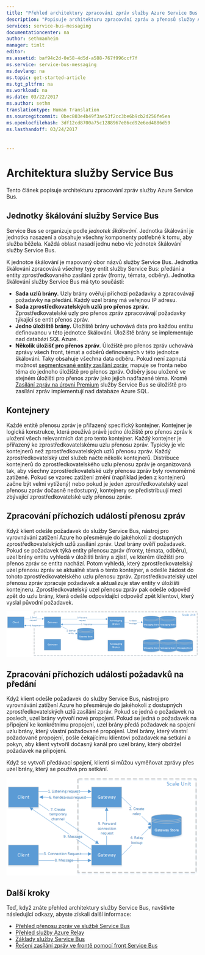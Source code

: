 ```yaml
---
title: "Přehled architektury zpracování zpráv služby Azure Service Bus | Dokumentace Microsoftu"
description: "Popisuje architekturu zpracování zpráv a přenosů služby Azure Service Bus."
services: service-bus-messaging
documentationcenter: na
author: sethmanheim
manager: timlt
editor: 
ms.assetid: baf94c2d-0e58-4d5d-a588-767f996ccf7f
ms.service: service-bus-messaging
ms.devlang: na
ms.topic: get-started-article
ms.tgt_pltfrm: na
ms.workload: na
ms.date: 03/22/2017
ms.author: sethm
translationtype: Human Translation
ms.sourcegitcommit: 0bec803e4b49f3ae53f2cc3be6b9cb2d256fe5ea
ms.openlocfilehash: 3df12cd8700a75c1288967e86cd92e6ed4886d59
ms.lasthandoff: 03/24/2017


---
```

# <a name="service-bus-architecture"></a>Architektura služby Service Bus
Tento článek popisuje architekturu zpracování zpráv služby Azure Service Bus.

## <a name="service-bus-scale-units"></a>Jednotky škálování služby Service Bus
Service Bus se organizuje podle *jednotek škálování*. Jednotka škálování je jednotka nasazení a obsahuje všechny komponenty potřebné k tomu, aby služba běžela. Každá oblast nasadí jednu nebo víc jednotek škálování služby Service Bus.

K jednotce škálování je mapovaný obor názvů služby Service Bus. Jednotka škálování zpracovává všechny typy entit služby Service Bus: předání a entity zprostředkovaného zasílání zpráv (fronty, témata, odběry). Jednotka škálování služby Service Bus má tyto součásti:

* **Sada uzlů brány.** Uzly brány ověřují příchozí požadavky a zpracovávají požadavky na předání. Každý uzel brány má veřejnou IP adresu.
* **Sada zprostředkovatelských uzlů pro přenos zpráv.** Zprostředkovatelské uzly pro přenos zpráv zpracovávají požadavky týkající se entit přenos zpráv.
* **Jedno úložiště brány.** Úložiště brány uchovává data pro každou entitu definovanou v této jednotce škálování. Úložiště brány se implementuje nad databázi SQL Azure.
* **Několik úložišť pro přenos zpráv.** Úložiště pro přenos zpráv uchovává zprávy všech front, témat a odběrů definovaných v této jednotce škálování. Taky obsahuje všechna data odběru. Pokud není zapnutá možnost [segmentované entity zasílání zpráv](service-bus-partitioning.md), mapuje se fronta nebo téma do jednoho úložiště pro přenos zpráv. Odběry jsou uložené ve stejném úložišti pro přenos zpráv jako jejich nadřazené téma. Kromě [Zasílání zpráv na úrovni Premium](service-bus-premium-messaging.md) služby Service Bus se úložiště pro zasílání zpráv implementují nad databáze Azure SQL.

## <a name="containers"></a>Kontejnery
Každé entitě přenosu zpráv je přiřazený specifický kontejner. Kontejner je logická konstrukce, která používá právě jedno úložiště pro přenos zpráv k uložení všech relevantních dat pro tento kontejner. Každý kontejner je přiřazený ke zprostředkovatelskému uzlu přenosu zpráv. Typicky je víc kontejnerů než zprostředkovatelských uzlů přenosu zpráv. Každý zprostředkovatelský uzel služeb načte několik kontejnerů. Distribuce kontejnerů do zprostředkovatelského uzlu přenosu zpráv je organizovaná tak, aby všechny zprostředkovatelské uzly přenosu zpráv byly rovnoměrně zatížené. Pokud se vzorec zatížení změní (například jeden z kontejnerů začne být velmi vytížený) nebo pokud je jeden zprostředkovatelský uzel přenosu zpráv dočasně nedostupný, kontejnery se předistribuují mezi zbývající zprostředkovatelské uzly přenosu zpráv.

## <a name="processing-of-incoming-messaging-requests"></a>Zpracování příchozích událostí přenosu zpráv
Když klient odešle požadavek do služby Service Bus, nástroj pro vyrovnávání zatížení Azure ho přesměruje do jakéhokoli z dostupných zprostředkovatelských uzlů zasílání zpráv. Uzel brány ověří požadavek. Pokud se požadavek týká entity přenosu zpráv (fronty, témata, odběru), uzel brány entitu vyhledá v úložišti brány a zjistí, ve kterém úložišti pro přenos zpráv se entita nachází. Potom vyhledá, který zprostředkovatelský uzel přenosu zpráv se aktuálně stará o tento kontejner, a odešle žádost do tohoto zprostředkovatelského uzlu přenosu zpráv. Zprostředkovatelský uzel přenosu zpráv zpracuje požadavek a aktualizuje stav entity v úložišti kontejneru. Zprostředkovatelský uzel přenosu zpráv pak odešle odpověď zpět do uzlu brány, která odešle odpovídající odpověď zpět klientovi, který vyslal původní požadavek.

![Zpracování Příchozích událostí přenosu zpráv](./media/service-bus-architecture/IC690644.png)

## <a name="processing-of-incoming-relay-requests"></a>Zpracování příchozích událostí požadavků na předání
Když klient odešle požadavek do služby Service Bus, nástroj pro vyrovnávání zatížení Azure ho přesměruje do jakéhokoli z dostupných zprostředkovatelských uzlů zasílání zpráv. Pokud se jedná o požadavek na poslech, uzel brány vytvoří nové propojení. Pokud se jedná o požadavek na připojení ke konkrétnímu propojení, uzel brány předá požadavek na spojení uzlu brány, který vlastní požadované propojení. Uzel brány, který vlastní požadované propojení, pošle čekajícímu klientovi požadavek na setkání a pokyn, aby klient vytvořil dočasný kanál pro uzel brány, který obdržel požadavek na připojení.

Když se vytvoří předávací spojení, klienti si můžou vyměňovat zprávy přes uzel brány, který se používá pro setkání.

![Zpracování příchozích událostí požadavků na předání WCF](./media/service-bus-architecture/IC690645.png)

## <a name="next-steps"></a>Další kroky
Teď, když znáte přehled architektury služby Service Bus, navštivte následující odkazy, abyste získali další informace:

* [Přehled přenosu zpráv ve službě Service Bus](service-bus-messaging-overview.md)
* [Přehled služby Azure Relay](../service-bus-relay/relay-what-is-it.md)
* [Základy služby Service Bus](service-bus-fundamentals-hybrid-solutions.md)
* [Řešení zasílání zpráv ve frontě pomocí front Service Bus](service-bus-dotnet-multi-tier-app-using-service-bus-queues.md)



